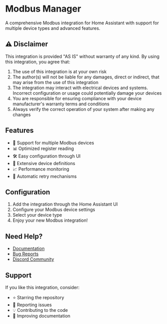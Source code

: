 # Modbus Manager

A comprehensive Modbus integration for Home Assistant with support for multiple device types and advanced features.

## ⚠️ Disclaimer

This integration is provided "AS IS" without warranty of any kind. By using this integration, you agree that:

1. The use of this integration is at your own risk
2. The author(s) will not be liable for any damages, direct or indirect, that may arise from the use of this integration
3. The integration may interact with electrical devices and systems. Incorrect configuration or usage could potentially damage your devices
4. You are responsible for ensuring compliance with your device manufacturer's warranty terms and conditions
5. Always verify the correct operation of your system after making any changes

## Features

- 🔌 Support for multiple Modbus devices
- 📊 Optimized register reading
- 🛠 Easy configuration through UI
- 📝 Extensive device definitions
- 📈 Performance monitoring
- 🔄 Automatic retry mechanisms

## Configuration

1. Add the integration through the Home Assistant UI
2. Configure your Modbus device settings
3. Select your device type
4. Enjoy your new Modbus integration!

## Need Help?

- [Documentation](https://github.com/TCzerny/ha-modbus-manager/wiki)
- [Bug Reports](https://github.com/TCzerny/ha-modbus-manager/issues)
- [Discord Community](https://discord.gg/your-discord)

## Support

If you like this integration, consider:
- ⭐ Starring the repository
- 🐛 Reporting issues
- 💡 Contributing to the code
- 📖 Improving documentation